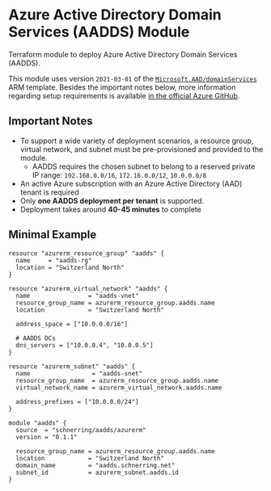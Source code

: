 # Azure Active Directory Domain Services (AADDS) Module

Terraform module to deploy Azure Active Directory Domain Services (AADDS).

This module uses version `2021-03-01` of the [`Microsoft.AAD/domainServices`](https://docs.microsoft.com/en-us/azure/templates/microsoft.aad/2021-03-01/domainservices) ARM template. Besides the important notes below, more information regarding setup requirements is available [in the official Azure GitHub](https://github.com/Azure/azure-quickstart-templates/tree/master/101-AAD-DomainServices).

## Important Notes

- To support a wide variety of deployment scenarios, a resource group, virtual network, and subnet must be pre-provisioned and provided to the module.
  - AADDS requires the chosen subnet to belong to a reserved private IP range: `192.168.0.0/16`, `172.16.0.0/12`, `10.0.0.0/8`
- An active Azure subscription with an Azure Active Directory (AAD) tenant is required
- Only **one AADDS deployment per tenant** is supported.
- Deployment takes around **40-45 minutes** to complete

## Minimal Example

```hcl
resource "azurerm_resource_group" "aadds" {
  name     = "aadds-rg"
  location = "Switzerland North"
}

resource "azurerm_virtual_network" "aadds" {
  name                = "aadds-vnet"
  resource_group_name = azurerm_resource_group.aadds.name
  location            = "Switzerland North"

  address_space = ["10.0.0.0/16"]

  # AADDS DCs
  dns_servers = ["10.0.0.4", "10.0.0.5"]
}

resource "azurerm_subnet" "aadds" {
  name                 = "aadds-snet"
  resource_group_name  = azurerm_resource_group.aadds.name
  virtual_network_name = azurerm_virtual_network.aadds.name

  address_prefixes = ["10.0.0.0/24"]
}

module "aadds" {
  source  = "schnerring/aadds/azurerm"
  version = "0.1.1"

  resource_group_name = azurerm_resource_group.aadds.name
  location            = "Switzerland North"
  domain_name         = "aadds.schnerring.net"
  subnet_id           = azurerm_subnet.aadds.id
}
```
